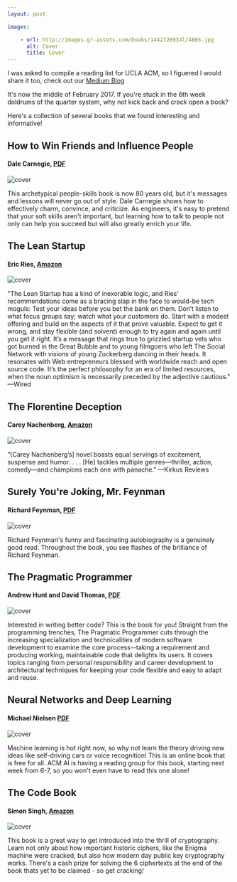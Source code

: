 ```yaml
---
layout: post

images:

    - url: http://images.gr-assets.com/books/1442726934l/4865.jpg
      alt: Cover
      title: Cover
---
```


I was asked to compile a reading list for UCLA ACM, so I figuered I would share it too, check out our [Medium Blog](https://medium.com/@acmbruins)

It's now the middle of February 2017. If you're stuck in the 6th week doldrums of the quarter system, why not kick back and crack open a book? 

Here's a collection of several books that we found interesting and informative!

## How to Win Friends and Influence People

#### Dale Carnegie, [PDF](http://images.kw.com/docs/2/1/2/212345/1285134779158_htwfaip.pdf) 

![cover](http://images.gr-assets.com/books/1442726934l/4865.jpg)

This archetypical people-skills book is now 80 years old, but it's messages and lessons will never go out of style. Dale Carnegie shows how to effectively charm, convince, and criticize. As engineers, it's easy to pretend that your soft skills aren't important, but learning how to talk to people not only can help you succeed but will also greatly enrich your life.

## The Lean Startup

#### Eric Ries, [Amazon](https://www.amazon.com/Lean-Startup-Entrepreneurs-Continuous-Innovation/dp/B005MM7HY8)

![cover](https://images-na.ssl-images-amazon.com/images/I/517wplLjOXL._SX329_BO1,204,203,200_.jpg)

"The Lean Startup has a kind of inexorable logic, and Ries’ recommendations come as a bracing slap in the face to would-be tech moguls: Test your ideas before you bet the bank on them. Don’t listen to what focus groups say; watch what your customers do. Start with a modest offering and build on the aspects of it that prove valuable. Expect to get it wrong, and stay flexible (and solvent) enough to try again and again until you get it right. It’s a message that rings true to grizzled startup vets who got burned in the Great Bubble and to young filmgoers who left The Social Network with visions of young Zuckerberg dancing in their heads. It resonates with Web entrepreneurs blessed with worldwide reach and open source code. It’s the perfect philosophy for an era of limited resources, when the noun optimism is necessarily preceded by the adjective cautious." —Wired

## The Florentine Deception

#### Carey Nachenberg, [Amazon](https://www.amazon.com/Florentine-Deception-Novel-Carey-Nachenberg/dp/1504027418)

![cover](https://images-na.ssl-images-amazon.com/images/I/51-pOWqRGyL._SY344_BO1,204,203,200_.jpg)

“[Carey Nachenberg’s] novel boasts equal servings of excitement, suspense and humor. . . . [He] tackles multiple genres—thriller, action, comedy—and champions each one with panache.” —Kirkus Reviews

## Surely You're Joking, Mr. Feynman

#### Richard Feynman, [PDF](http://buffman.net/ebooks/Richard_P_Feynman-Surely_Youre_Joking_Mr_Feynman_v5.pdf)

![cover](https://images-na.ssl-images-amazon.com/images/I/519fWd56vTL._SY344_BO1,204,203,200_.jpg)

Richard Feynman's funny and fascinating autobiography is a genuinely good read. Throughout the book, you see flashes of the brilliance of Richard Feynman. 

## The Pragmatic Programmer

#### Andrew Hunt and David Thomas, [PDF](https://robot.bolink.org/ebooks/The%20Pragmatic%20Programmer%20-%20From%20Journeyman%20To%20Master%20By%20Andrew%20Hunt%20and%20David%20Thomas%20-%20Addison%20Wesley%20-%201999.pdf)

![cover](https://images-na.ssl-images-amazon.com/images/I/41BKx1AxQWL._SX396_BO1,204,203,200_.jpg)

Interested in writing better code? This is the book for you! Straight from the programming trenches, The Pragmatic Programmer cuts through the increasing specialization and technicalities of modern software development to examine the core process--taking a requirement and producing working, maintainable code that delights its users. It covers topics ranging from personal responsibility and career development to architectural techniques for keeping your code flexible and easy to adapt and reuse.	


## Neural Networks and Deep Learning

#### Michael Nielsen [PDF](http://neuralnetworksanddeeplearning.com/)

![cover](https://www.deepcoredata.com/wp-content/uploads/2016/06/small_1420.png)

Machine learning is hot right now, so why not learn the theory driving new ideas like self-driving cars or voice recognition! This is an online book that is free for all. ACM AI is having a reading group for this book, starting next week from 6-7, so you won't even have to read this one alone!

## The Code Book

#### Simon Singh, [Amazon](https://www.amazon.com/Code-Book-Science-Secrecy-Cryptography/dp/0385495323/ref=sr_1_1?s=books&ie=UTF8&qid=1486841608&sr=1-1&keywords=simon+singh+the+code+book)

![cover](https://www.rsaconference.com/writable/images/tcb.jpg)

This book  is a great way to get introduced into the thrill of cryptography. Learn not only about how important historic ciphers, like the Enigma machine were cracked, but also how modern day public key cryptography works. There's a cash prize for solving the 6 ciphertexts at the end of the book thats yet to be claimed - so get cracking!
